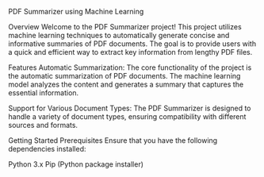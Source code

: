 PDF Summarizer using Machine Learning

Overview
Welcome to the PDF Summarizer project! This project utilizes machine learning techniques to automatically generate concise and informative summaries of PDF documents. The goal is to provide users with a quick and efficient way to extract key information from lengthy PDF files.

Features
Automatic Summarization: The core functionality of the project is the automatic summarization of PDF documents. The machine learning model analyzes the content and generates a summary that captures the essential information.

Support for Various Document Types: The PDF Summarizer is designed to handle a variety of document types, ensuring compatibility with different sources and formats.

Getting Started
Prerequisites
Ensure that you have the following dependencies installed:

Python 3.x
Pip (Python package installer)
